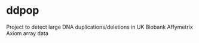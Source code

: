 # ddpop
Project to detect large DNA duplications/deletions in UK Biobank Affymetrix Axiom array data
